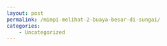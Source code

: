 ```yaml
---
layout: post
permalink: /mimpi-melihat-2-buaya-besar-di-sungai/
categories:
    - Uncategorized
---
```


